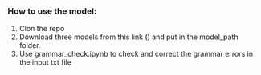 ### How to use the model:

1. Clon the repo
2. Download three models from this link () and put in the model_path folder.
3. Use grammar_check.ipynb to check and correct the grammar errors in the input txt file
